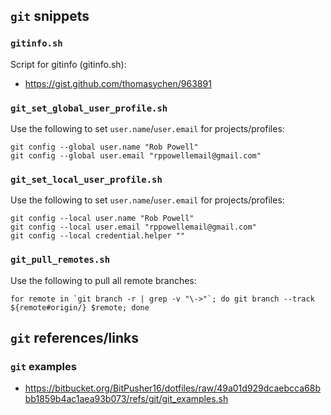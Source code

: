 ## `git` snippets

### `gitinfo.sh`

Script for gitinfo (gitinfo.sh):

* https://gist.github.com/thomasychen/963891

### `git_set_global_user_profile.sh`

Use the following to set `user.name`/`user.email` for projects/profiles:

    git config --global user.name "Rob Powell"
    git config --global user.email "rppowellemail@gmail.com"

### `git_set_local_user_profile.sh`

Use the following to set `user.name`/`user.email` for projects/profiles:

    git config --local user.name "Rob Powell"
    git config --local user.email "rppowellemail@gmail.com"
    git config --local credential.helper ""

### `git_pull_remotes.sh`

Use the following to pull all remote branches:

    for remote in `git branch -r | grep -v "\->"`; do git branch --track ${remote#origin/} $remote; done

## `git` references/links

### `git` examples

*  https://bitbucket.org/BitPusher16/dotfiles/raw/49a01d929dcaebcca68bbb1859b4ac1aea93b073/refs/git/git_examples.sh
